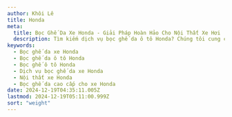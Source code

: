 ```yaml
---
author: Khôi Lê
title: Honda
meta:
  title: Bọc Ghế Da Xe Honda - Giải Pháp Hoàn Hảo Cho Nội Thất Xe Hơi
  description: Tìm kiếm dịch vụ bọc ghế da ô tô Honda? Chúng tôi cung cấp giải pháp bọc ghế da xe Honda chất lượng cao, bền đẹp và thời trang, giúp nâng tầm đẳng cấp nội thất xe hơi của bạn.
keywords:
  - Bọc ghế da xe Honda
  - Bọc ghế da ô tô Honda
  - Bọc ghế ô tô Honda
  - Dịch vụ bọc ghế da xe Honda
  - Nội thất xe Honda
  - Bọc ghế da cao cấp cho xe Honda
date: 2024-12-19T04:35:11.005Z
lastmod: 2024-12-19T05:11:00.999Z
sort: "weight"
---
```

